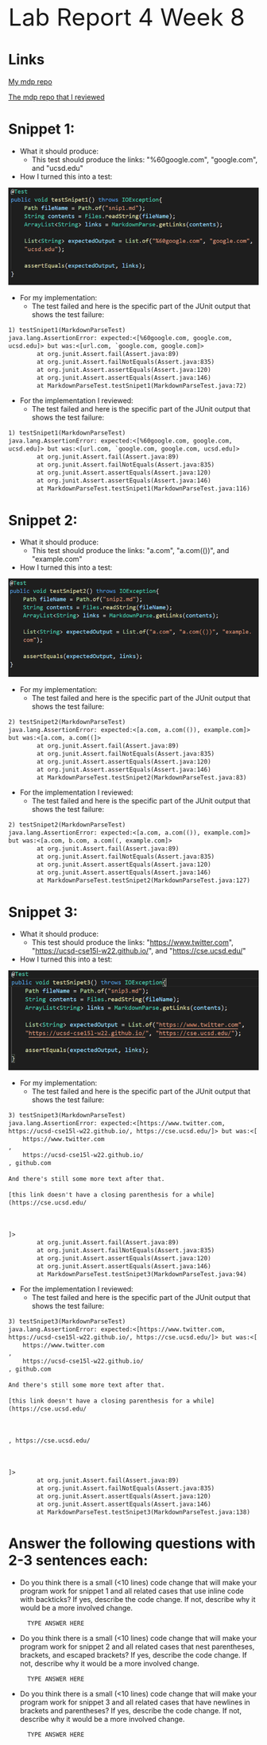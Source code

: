 <font size="12"> Lab Report 4 Week 8</font>

# Links
[My mdp repo](https://github.com/avVergnet/markdown-parse)

[The mdp repo that I reviewed](https://github.com/Stocktocon/markdown-parse)


# Snippet 1:
* What it should produce:
  * This test should produce the links: "%60google.com", "google.com", and "ucsd.edu"
* How I turned this into a test:
  
![Snip1](snip1.PNG)

* For my implementation:
  * The test failed and here is the specific part of the JUnit output that shows the test failure:

```
1) testSnipet1(MarkdownParseTest)
java.lang.AssertionError: expected:<[%60google.com, google.com, ucsd.edu]> but was:<[url.com, `google.com, google.com]>
        at org.junit.Assert.fail(Assert.java:89)
        at org.junit.Assert.failNotEquals(Assert.java:835)
        at org.junit.Assert.assertEquals(Assert.java:120)
        at org.junit.Assert.assertEquals(Assert.java:146)
        at MarkdownParseTest.testSnipet1(MarkdownParseTest.java:72)
```

* For the implementation I reviewed:
  * The test failed and here is the specific part of the JUnit output that shows the test failure:

```
1) testSnipet1(MarkdownParseTest)
java.lang.AssertionError: expected:<[%60google.com, google.com, ucsd.edu]> but was:<[url.com, `google.com, google.com, ucsd.edu]>
        at org.junit.Assert.fail(Assert.java:89)
        at org.junit.Assert.failNotEquals(Assert.java:835)
        at org.junit.Assert.assertEquals(Assert.java:120)
        at org.junit.Assert.assertEquals(Assert.java:146)
        at MarkdownParseTest.testSnipet1(MarkdownParseTest.java:116)
```

# Snippet 2:
* What it should produce:
  * This test should produce the links: "a.com", "a.com(())", and "example.com"
* How I turned this into a test:
  
![Snip2](snip2.PNG)

* For my implementation:
  * The test failed and here is the specific part of the JUnit output that shows the test failure:

```
2) testSnipet2(MarkdownParseTest)
java.lang.AssertionError: expected:<[a.com, a.com(()), example.com]> but was:<[a.com, a.com((]>
        at org.junit.Assert.fail(Assert.java:89)
        at org.junit.Assert.failNotEquals(Assert.java:835)
        at org.junit.Assert.assertEquals(Assert.java:120)
        at org.junit.Assert.assertEquals(Assert.java:146)
        at MarkdownParseTest.testSnipet2(MarkdownParseTest.java:83)
```

* For the implementation I reviewed:
  * The test failed and here is the specific part of the JUnit output that shows the test failure:

```
2) testSnipet2(MarkdownParseTest)
java.lang.AssertionError: expected:<[a.com, a.com(()), example.com]> but was:<[a.com, b.com, a.com((, example.com]>
        at org.junit.Assert.fail(Assert.java:89)
        at org.junit.Assert.failNotEquals(Assert.java:835)
        at org.junit.Assert.assertEquals(Assert.java:120)
        at org.junit.Assert.assertEquals(Assert.java:146)
        at MarkdownParseTest.testSnipet2(MarkdownParseTest.java:127)
```

# Snippet 3:
* What it should produce:
  * This test should produce the links: "https://www.twitter.com", "https://ucsd-cse15l-w22.github.io/", and "https://cse.ucsd.edu/"
* How I turned this into a test:
  
![Snip3](snip3.PNG)

* For my implementation:
  * The test failed and here is the specific part of the JUnit output that shows the test failure:

```
3) testSnipet3(MarkdownParseTest)
java.lang.AssertionError: expected:<[https://www.twitter.com, https://ucsd-cse15l-w22.github.io/, https://cse.ucsd.edu/]> but was:<[
    https://www.twitter.com
,
    https://ucsd-cse15l-w22.github.io/
, github.com

And there's still some more text after that.

[this link doesn't have a closing parenthesis for a while](https://cse.ucsd.edu/



]>
        at org.junit.Assert.fail(Assert.java:89)
        at org.junit.Assert.failNotEquals(Assert.java:835)
        at org.junit.Assert.assertEquals(Assert.java:120)
        at org.junit.Assert.assertEquals(Assert.java:146)
        at MarkdownParseTest.testSnipet3(MarkdownParseTest.java:94)
```

* For the implementation I reviewed:
  * The test failed and here is the specific part of the JUnit output that shows the test failure:

```
3) testSnipet3(MarkdownParseTest)
java.lang.AssertionError: expected:<[https://www.twitter.com, https://ucsd-cse15l-w22.github.io/, https://cse.ucsd.edu/]> but was:<[
    https://www.twitter.com
,
    https://ucsd-cse15l-w22.github.io/
, github.com

And there's still some more text after that.

[this link doesn't have a closing parenthesis for a while](https://cse.ucsd.edu/



, https://cse.ucsd.edu/



]>
        at org.junit.Assert.fail(Assert.java:89)
        at org.junit.Assert.failNotEquals(Assert.java:835)
        at org.junit.Assert.assertEquals(Assert.java:120)
        at org.junit.Assert.assertEquals(Assert.java:146)
        at MarkdownParseTest.testSnipet3(MarkdownParseTest.java:138)
```


# Answer the following questions with 2-3 sentences each:

* Do you think there is a small (<10 lines) code change that will make your program work for snippet 1 and all related cases that use inline code with backticks? If yes, describe the code change. If not, describe why it would be a more involved change.
        
        TYPE ANSWER HERE

* Do you think there is a small (<10 lines) code change that will make your program work for snippet 2 and all related cases that nest parentheses, brackets, and escaped brackets? If yes, describe the code change. If not, describe why it would be a more involved change.

        TYPE ANSWER HERE

* Do you think there is a small (<10 lines) code change that will make your program work for snippet 3 and all related cases that have newlines in brackets and parentheses? If yes, describe the code change. If not, describe why it would be a more involved change.

        TYPE ANSWER HERE
